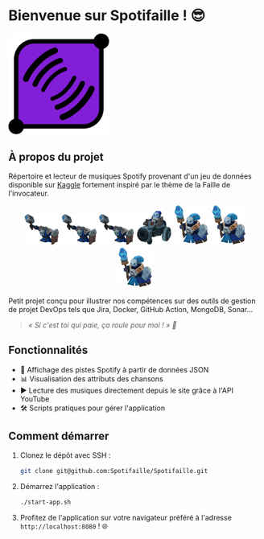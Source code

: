 # Bienvenue sur Spotifaille ! 😎

<img src="https://github.com/Spotifaille/Spotifaille/blob/main/src/img/Spotifaille.png?raw=true" alt="spotifaille_logo" width="200"/>

## À propos du projet

Répertoire et lecteur de musiques Spotify provenant d'un jeu de données disponible sur [Kaggle](https://www.kaggle.com/datasets/byomokeshsenapati/spotify-song-attributes "Kaggle") fortement inspiré par le thème de la Faille de l'invocateur.

<p align="center" width="100%">
	<img width="14%" src="https://github.com/Spotifaille/Spotifaille/blob/main/src/img/bleu_sbire_melee.png?raw=true" alt="bleu_sbire_melee"/>
	<img width="14%" src="https://github.com/Spotifaille/Spotifaille/blob/main/src/img/bleu_sbire_melee.png?raw=true" alt="bleu_sbire_melee" width="50"/>
	<img width="14%" src="https://github.com/Spotifaille/Spotifaille/blob/main/src/img/bleu_sbire_melee.png?raw=true" alt="bleu_sbire_melee" width="50"/>
	<img width="14%" src="https://github.com/Spotifaille/Spotifaille/blob/main/src/img/bleu_sbire_canon.png?raw=true" alt="bleu_sbire_canon" width="50"/>
	<img width="14%" src="https://github.com/Spotifaille/Spotifaille/blob/main/src/img/bleu_sbire_mage.png?raw=true" alt="bleu_sbire_mage" width="50"/>
	<img width="14%" src="https://github.com/Spotifaille/Spotifaille/blob/main/src/img/bleu_sbire_mage.png?raw=true" alt="bleu_sbire_mage" width="50"/>
	<img width="14%" src="https://github.com/Spotifaille/Spotifaille/blob/main/src/img/bleu_sbire_mage.png?raw=true" alt="bleu_sbire_mage" width="50"/>
</p>

Petit projet conçu pour illustrer nos compétences sur des outils de gestion de projet DevOps tels que Jira, Docker, GitHub Action, MongoDB, Sonar... 

> *« Si c'est toi qui paie, ça roule pour moi ! » 🍺*

## Fonctionnalités

- 🎵 Affichage des pistes Spotify à partir de données JSON
- 📊 Visualisation des attributs des chansons
- ▶️ Lecture des musiques directement depuis le site grâce à l'API YouTube
- 🛠️ Scripts pratiques pour gérer l'application

## Comment démarrer

1. Clonez le dépôt avec SSH :
    ```sh
    git clone git@github.com:Spotifaille/Spotifaille.git
    ```

2. Démarrez l'application :
    ```sh
    ./start-app.sh
    ```

3. Profitez de l'application sur votre navigateur préféré à l'adresse `http://localhost:8080` ! 🌐
